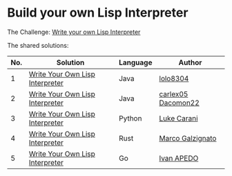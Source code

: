 # Build your own Lisp Interpreter

The Challenge: [Write your own Lisp Interpreter](https://codingchallenges.fyi/challenges/challenge-lisp)

The shared solutions:

| No. | Solution | Language | Author |
|-----|----------|----------|--------|
| 1 | [Write Your Own Lisp Interpreter](https://github.com/lolo8304/coding-challenge/tree/main/no-30) | Java | [lolo8304](https://github.com/lolo8304) |
| 2 | [Write Your Own Lisp Interpreter](https://github.com/carlex05/lisp-interpreter) | Java | [carlex05](https://github.com/carlex05) [Dacomon22](https://github.com/Dacomon22) |
| 3 | [Write Your Own Lisp Interpreter](https://github.com/lwcarani/py-lisp-interpreter) | Python | [Luke Carani](https://github.com/lwcarani) |
| 4 | [Write Your Own Lisp Interpreter](https://github.com/galzmarc/rustylisp) | Rust | [Marco Galzignato](https://github.com/galzmarc) |
| 5 | [Write Your Own Lisp Interpreter](https://github.com/IvanGael/Go-LispInterpreter) | Go | [Ivan APEDO](https://github.com/IvanGael) |
